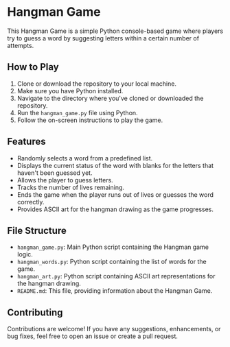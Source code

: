 
# Hangman Game

This Hangman Game is a simple Python console-based game where players try to guess a word by suggesting letters within a certain number of attempts.

## How to Play

1. Clone or download the repository to your local machine.
2. Make sure you have Python installed.
3. Navigate to the directory where you've cloned or downloaded the repository.
4. Run the `hangman_game.py` file using Python.
5. Follow the on-screen instructions to play the game.

## Features

- Randomly selects a word from a predefined list.
- Displays the current status of the word with blanks for the letters that haven't been guessed yet.
- Allows the player to guess letters.
- Tracks the number of lives remaining.
- Ends the game when the player runs out of lives or guesses the word correctly.
- Provides ASCII art for the hangman drawing as the game progresses.

## File Structure

- `hangman_game.py`: Main Python script containing the Hangman game logic.
- `hangman_words.py`: Python script containing the list of words for the game.
- `hangman_art.py`: Python script containing ASCII art representations for the hangman drawing.
- `README.md`: This file, providing information about the Hangman Game.

## Contributing

Contributions are welcome! If you have any suggestions, enhancements, or bug fixes, feel free to open an issue or create a pull request.


